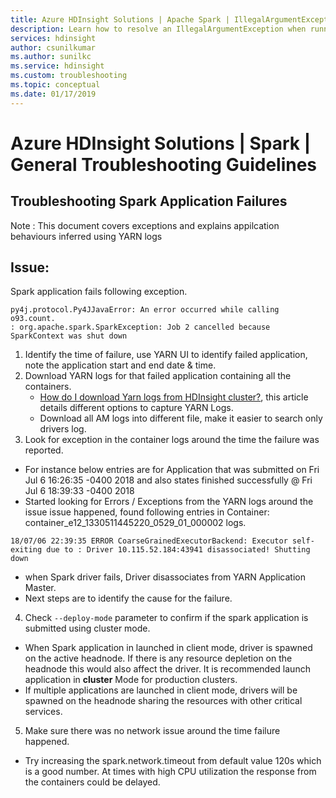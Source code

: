 ```yaml
---
title: Azure HDInsight Solutions | Apache Spark | IllegalArgumentException
description: Learn how to resolve an IllegalArgumentException when running Apache Spark jobs using Azure Data Factory.
services: hdinsight
author: csunilkumar
ms.author: sunilkc
ms.service: hdinsight
ms.custom: troubleshooting
ms.topic: conceptual
ms.date: 01/17/2019
---
```

# Azure HDInsight Solutions | Spark | General Troubleshooting Guidelines

## Troubleshooting Spark Application Failures

   Note : This document covers exceptions and explains appilcation behaviours inferred using YARN logs

## Issue: 

Spark application fails following exception.
``` 
py4j.protocol.Py4JJavaError: An error occurred while calling o93.count.
: org.apache.spark.SparkException: Job 2 cancelled because SparkContext was shut down
```

1. Identify the time of failure, use YARN UI to identify failed application, note the application start and end date & time.
2. Download YARN logs for that failed application containing all the containers.
   -  [How do I download Yarn logs from HDInsight cluster?](/yarn/yarn-download-logs.html), this article details different options to capture YARN Logs.
   -  Download all AM logs into different file, make it easier to search only drivers log.
3.  Look for exception in the container logs around the time the failure was reported.
   -  For instance below entries are for Application that was submitted on Fri Jul 6 16:26:35 -0400 2018 and also states finished successfully @ Fri Jul 6 18:39:33 -0400 2018
   -  Started looking for Errors / Exceptions from the YARN logs around the issue issue happened, found following entries in  Container: container_e12_1330511445220_0529_01_000002 logs. 

```
18/07/06 22:39:35 ERROR CoarseGrainedExecutorBackend: Executor self-exiting due to : Driver 10.115.52.184:43941 disassociated! Shutting down
```
*    when Spark driver fails, Driver disassociates from YARN Application Master.
*    Next steps are to identify the cause for the failure.

4.    Check ```--deploy-mode``` parameter to confirm if the spark application is submitted using cluster mode.
- When Spark application in launched in client mode, driver is spawned on the active headnode.  If there is any resource depletion on the headnode this would also affect the driver. It is recommended launch application in **cluster** Mode for production clusters.  
- If multiple applications are launched in client mode,  drivers will be spawned on the headnode sharing the resources with other critical services.  
5.    Make sure there was no network issue around the time failure happened. 
- Try increasing the spark.network.timeout from default value 120s which is a good number. At times with high CPU utilization the response from the containers could be delayed.
